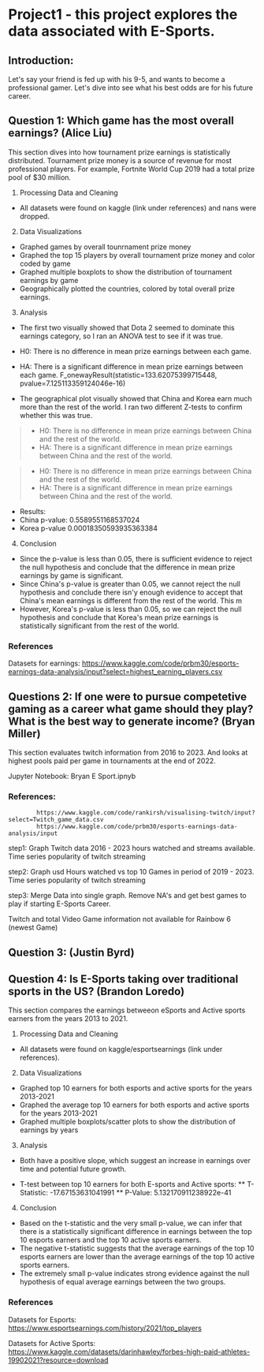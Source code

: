 # Project1 - this project explores the data associated with E-Sports.

## Introduction:
Let's say your friend is fed up with his 9-5, and wants to become a professional gamer. Let's dive into see what his best odds are for his future career.

## Question 1: Which game has the most overall earnings? (Alice Liu)
This section dives into how tournament prize earnings is statistically distributed. Tournament prize money is a source of revenue for most professional players.  For example, Fortnite World Cup 2019 had a total prize pool of $30 million.

1. Processing Data and Cleaning
* All datasets were found on kaggle (link under references) and nans were dropped. 

2. Data Visualizations
* Graphed games by overall tounrnament prize money 
* Graphed the top 15 players by overall tournament prize money and color coded by game
* Graphed multiple boxplots to show the distribution of tournament earnings by game
* Geographically plotted the countries, colored by total overall prize earnings. 

3. Analysis
* The first two visually showed that Dota 2 seemed to dominate this earnings category, so I ran an ANOVA test to see if it was true.
* H0: There is no difference in mean prize earnings between each game.
* HA: There is a significant difference in mean prize earnings between each game.
F_onewayResult(statistic=133.62075399715448, pvalue=7.125113359124046e-16)

* The geographical plot visually showed that China and Korea earn much more than the rest of the world. I ran two different Z-tests to confirm whether this was true.
>* H0: There is no difference in mean prize earnings between China and the rest of the world.
>* HA: There is a significant difference in mean prize earnings between China and the rest of the world.

>* H0: There is no difference in mean prize earnings between China and the rest of the world.
>* HA: There is a significant difference in mean prize earnings between China and the rest of the world.
* Results:
* China p-value: 0.5589551168537024 
* Korea p-value 0.00018350593935363384
4. Conclusion
* Since the p-value is less than 0.05, there is sufficient evidence to reject the null hypothesis and conclude that the difference in mean prize earnings by game is significant.
* Since China's p-value is greater than 0.05, we cannot reject the null hypothesis and conclude there isn'y enough evidence to accept that China's mean earnings is different from the rest of the world. This m
* However, Korea's p-value is less than 0.05, so we can reject the null hypothesis and conclude that Korea's mean prize earnings is statistically significant from the rest of the world.

### References
Datasets for earnings: https://www.kaggle.com/code/prbm30/esports-earnings-data-analysis/input?select=highest_earning_players.csv


## Questions 2: If one were to pursue competetive gaming as a career what game should they play? What is the best way to generate income? (Bryan Miller)
This section evaluates twitch information from 2016 to 2023. And looks at highest pools paid per game in tournaments at the end of 2022.

Jupyter Notebook: Bryan E Sport.ipnyb

### References:
            https://www.kaggle.com/code/rankirsh/visualising-twitch/input?select=Twitch_game_data.csv
            https://www.kaggle.com/code/prbm30/esports-earnings-data-analysis/input

step1: Graph Twitch data 2016 - 2023 hours watched and streams available.    Time series popularity of twitch streaming

step2: Graph usd Hours watched vs top 10 Games in period of 2019 - 2023.      Time series popularity of twitch streaming

step3: Merge Data into single graph. Remove NA's and get best games to play if starting E-Sports Career. 


Twitch and total Video Game information not available for Rainbow 6 (newest Game)

## Question 3: (Justin Byrd)


## Question 4: Is E-Sports taking over traditional sports in the US? (Brandon Loredo)
This section compares the earnings betweeon eSports and Active sports earners from the years 2013 to 2021.

1. Processing Data and Cleaning
* All datasets were found on kaggle/esportsearnings (link under references). 

2. Data Visualizations
* Graphed top 10 earners for both esports and active sports for the years 2013-2021 
* Graphed the average top 10 earners for both esports and active sports for the years 2013-2021
* Graphed multiple boxplots/scatter plots to show the distribution of earnings by years

3. Analysis
* Both have a positive slope, which suggest an increase in earnings over time and potential future growth.

* T-test between top 10 earners for both E-sports and Active sports: 
** T-Statistic: -17.67153631041991
** P-Value: 5.132170911238922e-41

4. Conclusion
* Based on the t-statistic and the very small p-value, we can infer that there is a statistically significant difference in earnings between the top 10 esports earners and the top 10 active sports earners. 
* The negative t-statistic suggests that the average earnings of the top 10 esports earners are lower than the average earnings of the top 10 active sports earners. 
* The extremely small p-value indicates strong evidence against the null hypothesis of equal average earnings between the two groups.

### References
Datasets for Esports: https://www.esportsearnings.com/history/2021/top_players

Datasets for Active Sports: https://www.kaggle.com/datasets/darinhawley/forbes-high-paid-athletes-19902021?resource=download
